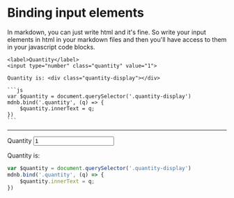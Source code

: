 # Binding input elements

In markdown, you can just write html and it's fine. So write your input elements in html in your markdown files and then you'll have access to them in your javascript code blocks.


    <label>Quantity</label>
    <input type="number" class="quantity" value="1">

    Quantity is: <div class="quantity-display"></div>

    ```js
    var $quantity = document.querySelector('.quantity-display')
    mdnb.bind('.quantity', (q) => {
        $quantity.innerText = q;
    })
    ```
    

---

<label>Quantity</label>
<input type="number" class="quantity" value="1">

Quantity is: <div class="quantity-display"></div>

```js
var $quantity = document.querySelector('.quantity-display')
mdnb.bind('.quantity', (q) => {
    $quantity.innerText = q;
})
```
